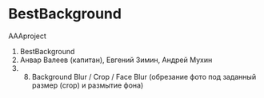 # BestBackground
AAAproject

1.	BestBackground
2.	Анвар Валеев (капитан), Евгений Зимин, Андрей Мухин
3.	08.  Background Blur / Crop / Face Blur (обрезание фото под заданный размер (crop) и размытие фона)
